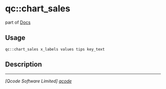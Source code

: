 qc::chart_sales
===============

part of [Docs](.)

Usage
-----
`qc::chart_sales x_labels values tips key_text`

Description
-----------


----------------------------------
*[Qcode Software Limited] [qcode]*

[qcode]: http://www.qcode.co.uk "Qcode Software"